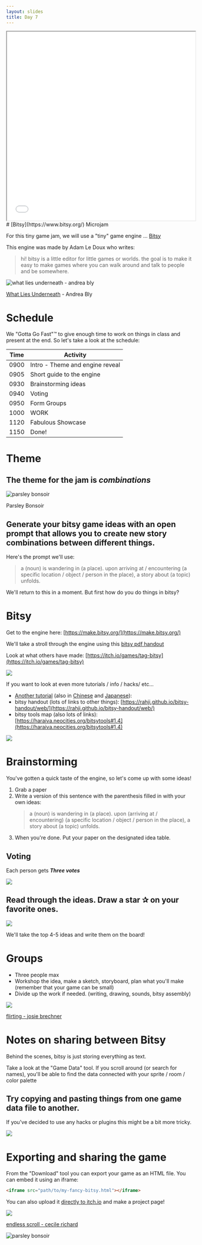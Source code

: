 ```yaml
---
layout: slides
title: Day 7
---
```



<iframe src="one_tuesday_morning_in_april.html" style="height:512px; width:512px;"></iframe>
# [Bitsy](https://www.bitsy.org/) Microjam

For this tiny game jam, we will use a "tiny" game engine ... [Bitsy](https://www.bitsy.org/) 

This engine was made by Adam Le Doux who writes:

> hi! bitsy is a little editor for little games or worlds. the goal is to make it easy to make games where you can walk around and talk to people and be somewhere.



![what lies underneath - andrea bly](assets/what-lies-underneath.gif)

[What Lies Underneath](https://andreablythe.itch.io/what-lies-underneath) - Andrea Bly
# Schedule

We "Gotta Go Fast"™ to give enough time to work on things in class and present at the end. So let's take a look at the schedule:

| Time | Activity                        |
| ---- | ------------------------------- |
| 0900 | Intro - Theme and engine reveal |
| 0905 | Short guide to the engine       |
| 0930 | Brainstorming ideas             |
| 0940 | Voting                          |
| 0950 | Form Groups                     |
| 1000 | WORK                            |
| 1120 | Fabulous Showcase               |
| 1150 | Done!                           |

# Theme

## The theme for the jam is ***combinations*** 

![parsley bonsoir](assets/parsleybonsoir-newseason.gif) 

Parsley Bonsoir

## Generate your bitsy game ideas with an open prompt that allows you to create new story combinations between different things. 

Here's the prompt we'll use:

> a (noun) is wandering in (a place). upon arriving at / encountering (a specific location / object / person in the place), a story about (a topic) unfolds.

We'll return to this in a moment. But first how do you do things in bitsy?
# Bitsy

Get to the engine here: [https://make.bitsy.org/](https://make.bitsy.org/)

We'll take a stroll through the engine using this [bitsy pdf handout](https://zeroday.camp/wp-content/uploads/2018/09/Bitsy-Guides.pdf) 

Look at what others have made: [https://itch.io/games/tag-bitsy](https://itch.io/games/tag-bitsy)

![](assets/Pasted%20image%2020240422204510.png)

If you want to look at even more tutorials / info / hacks/ etc...

- [Another tutorial](https://www.shimmerwitch.space/bitsyTutorial.html) (also in [Chinese](https://zhuanlan.zhihu.com/p/527178844) and [Japanese](https://gamewriter.jp/?p=4874)): 
- bitsy handout (lots of links to other things): [https://rahji.github.io/bitsy-handout/web/](https://rahji.github.io/bitsy-handout/web/)
- bitsy tools map (also lots of links): [https://haraiva.neocities.org/bitsytools#1,4](https://haraiva.neocities.org/bitsytools#1,4)


![](assets/bitsy_snip.gif)


# Brainstorming

You've gotten a quick taste of the engine, so let's come up with some ideas!

1. Grab a paper
2. Write a version of this sentence with the parenthesis filled in with your own ideas:
   > a (noun) is wandering in (a place). upon (arriving at / encountering) (a specific location / object / person in the place), a story about (a topic) unfolds.
3. When you're done. Put your paper on the designated idea table.


## Voting

Each person gets ***Three votes***

![](assets/start-line.gif)
## Read through the ideas. Draw a star ✰ on your favorite ones.

![](assets/start-line.gif)

We'll take the top 4-5 ideas and write them on the board! 

# Groups

- Three people max
- Workshop the idea, make a sketch, storyboard, plan what you'll make (remember that your game can be small)
- Divide up the work if needed. (writing, drawing, sounds, bitsy assembly)

![](assets/Pasted%20image%2020240422204651.png)

[flirting - josie brechner](https://visager.itch.io/flirting)


# Notes on sharing between Bitsy

Behind the scenes, bitsy is just storing everything as text.

Take a look at the "Game Data" tool. If you scroll around (or search for names), you'll be able to find the data connected with your sprite / room / color palette 

## Try copying and pasting things from one game data file to another. 

If you've decided to use any hacks or plugins this might be a bit more tricky.

![](assets/Pasted%20image%2020240422213846.png)


# Exporting and sharing the game

From the "Download" tool you can export your game as an HTML file. You can embed it using an iframe:

```html
<iframe src="path/to/my-fancy-bitsy.html"></iframe>
```

You can also upload it [directly to itch.io](https://itch.io/docs/creators/html5#getting-started) and make a project page!




![](assets/endless-scroll.gif)

[endless scroll - cecile richard](https://haraiva.itch.io/endless-scroll)




![parsley bonsoir](assets/parsleybonsoir.gif)





